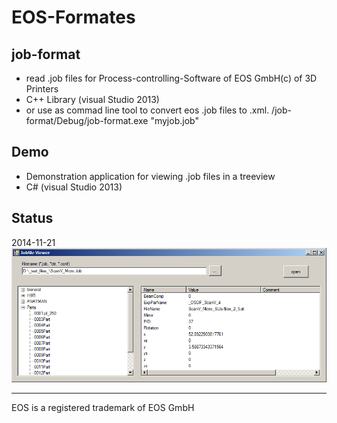 EOS-Formates
============

job-format
----------
* read .job files for Process-controlling-Software of EOS GmbH(c) of 3D Printers
* C++ Library (visual Studio 2013)
* or use as commad line tool to convert eos .job files to .xml.
   /job-format/Debug/job-format.exe "myjob.job"

Demo
----
* Demonstration application for viewing .job files in a treeview
* C# (visual Studio 2013)



Status
------
2014-11-21
![example1](examples/jobfile_viewer.png)


---
EOS is a registered trademark of EOS GmbH